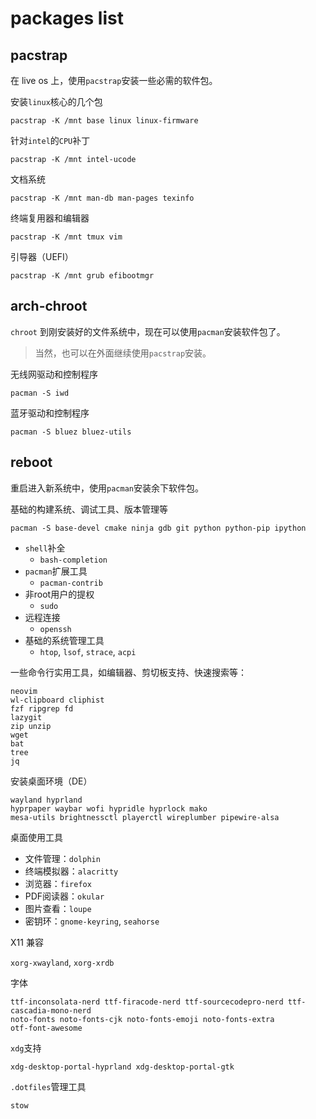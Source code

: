 # packages list

## pacstrap

在 live os 上，使用`pacstrap`安装一些必需的软件包。

安装`linux`核心的几个包

```shell
pacstrap -K /mnt base linux linux-firmware
```

针对`intel`的`CPU`补丁

```shell
pacstrap -K /mnt intel-ucode
```

文档系统

```shell
pacstrap -K /mnt man-db man-pages texinfo
```

终端复用器和编辑器

```shell
pacstrap -K /mnt tmux vim
```

引导器（UEFI）

```shell
pacstrap -K /mnt grub efibootmgr
```

## arch-chroot

`chroot` 到刚安装好的文件系统中，现在可以使用`pacman`安装软件包了。

> 当然，也可以在外面继续使用`pacstrap`安装。

无线网驱动和控制程序

```shell
pacman -S iwd
```

蓝牙驱动和控制程序

```shell
pacman -S bluez bluez-utils
```
## reboot

重启进入新系统中，使用`pacman`安装余下软件包。

基础的构建系统、调试工具、版本管理等

```shell
pacman -S base-devel cmake ninja gdb git python python-pip ipython
```

- `shell`补全
    - `bash-completion`
- `pacman`扩展工具
    - `pacman-contrib`
- 非root用户的提权
    - `sudo`
- 远程连接
    - `openssh`
- 基础的系统管理工具
    - `htop`, `lsof`, `strace`, `acpi`

一些命令行实用工具，如编辑器、剪切板支持、快速搜索等：

```
neovim
wl-clipboard cliphist
fzf ripgrep fd
lazygit
zip unzip
wget
bat
tree
jq
```

安装桌面环境（DE）

```
wayland hyprland
hyprpaper waybar wofi hypridle hyprlock mako
mesa-utils brightnessctl playerctl wireplumber pipewire-alsa
```

桌面使用工具

- 文件管理：`dolphin`
- 终端模拟器：`alacritty`
- 浏览器：`firefox`
- PDF阅读器：`okular`
- 图片查看：`loupe`
- 密钥环：`gnome-keyring`, `seahorse`

X11 兼容

`xorg-xwayland`, `xorg-xrdb`

字体

```
ttf-inconsolata-nerd ttf-firacode-nerd ttf-sourcecodepro-nerd ttf-cascadia-mono-nerd
noto-fonts noto-fonts-cjk noto-fonts-emoji noto-fonts-extra
otf-font-awesome
```

`xdg`支持

```
xdg-desktop-portal-hyprland xdg-desktop-portal-gtk
```

`.dotfiles`管理工具

`stow`



